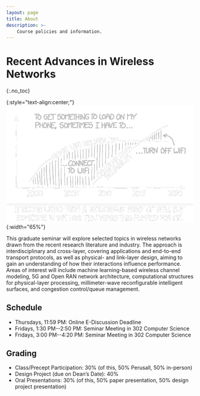 ```yaml
---
layout: page
title: About
description: >-
    Course policies and information.
---
```


# Recent Advances in Wireless Networks
{:.no_toc}

{:style="text-align:center;"}
![xkcd cartoon](assets/images/wifi_vs_cellular_2x_r_i_t.gif){:width="65%"}

This graduate seminar will explore selected topics in wireless
networks drawn from the recent research literature and industry. The
approach is interdisciplinary and cross-layer, covering applications
and end-to-end transport protocols, as well as physical- and
link-layer design, aiming to gain an understanding of how their
interactions influence performance. Areas of interest will include
machine learning-based wireless channel modeling, 5G and Open RAN
network architecture, computational structures for physical-layer
processing, millimeter-wave reconfigurable intelligent surfaces, and
congestion control/queue management.

## Schedule

- Thursdays, 11:59 PM: Online E-Discussion Deadline
- Fridays, 1:30 PM--2:50 PM: Seminar Meeting in 302 Computer Science
- Fridays, 3:00 PM--4:20 PM: Seminar Meeting in 302 Computer Science

## Grading

- Class/Precept Participation: 30% (of this, 50% Perusall, 50% in-person)
- Design Project (due on Dean’s Date): 40%
- Oral Presentations: 30% (of this, 50% paper presentation, 50% design project presentation)
